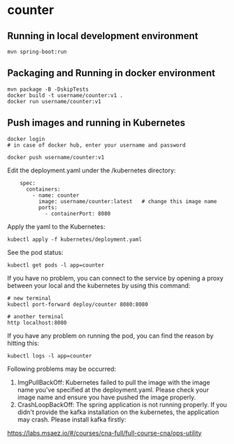 # counter

## Running in local development environment

```
mvn spring-boot:run
```

## Packaging and Running in docker environment

```
mvn package -B -DskipTests
docker build -t username/counter:v1 .
docker run username/counter:v1
```

## Push images and running in Kubernetes

```
docker login 
# in case of docker hub, enter your username and password

docker push username/counter:v1
```

Edit the deployment.yaml under the /kubernetes directory:
```
    spec:
      containers:
        - name: counter
          image: username/counter:latest   # change this image name
          ports:
            - containerPort: 8080

```

Apply the yaml to the Kubernetes:
```
kubectl apply -f kubernetes/deployment.yaml
```

See the pod status:
```
kubectl get pods -l app=counter
```

If you have no problem, you can connect to the service by opening a proxy between your local and the kubernetes by using this command:
```
# new terminal
kubectl port-forward deploy/counter 8080:8080

# another terminal
http localhost:8080
```

If you have any problem on running the pod, you can find the reason by hitting this:
```
kubectl logs -l app=counter
```

Following problems may be occurred:

1. ImgPullBackOff:  Kubernetes failed to pull the image with the image name you've specified at the deployment.yaml. Please check your image name and ensure you have pushed the image properly.
1. CrashLoopBackOff: The spring application is not running properly. If you didn't provide the kafka installation on the kubernetes, the application may crash. Please install kafka firstly:

https://labs.msaez.io/#/courses/cna-full/full-course-cna/ops-utility

